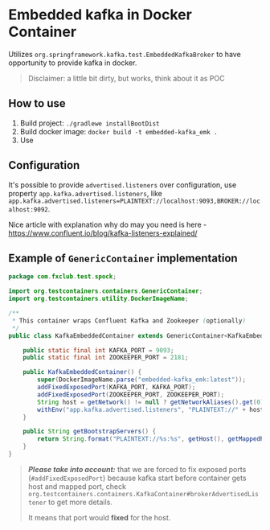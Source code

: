 # Embedded kafka in Docker Container

Utilizes `org.springframework.kafka.test.EmbeddedKafkaBroker` to have opportunity to provide kafka in docker.

> Disclaimer: a little bit dirty, but works, think about it as POC

## How to use

1. Build project: `./gradlewe installBootDist`
2. Build docker image: `docker build -t embedded-kafka_emk .`
3. Use

## Configuration 

It's possible to provide `advertised.listeners` over configuration, use property `app.kafka.advertised.listeners`, like
```app.kafka.advertised.listeners=PLAINTEXT://localhost:9093,BROKER://localhost:9092```.

Nice article with explanation why do may you need is here - https://www.confluent.io/blog/kafka-listeners-explained/

## Example of `GenericContainer` implementation
```java
package com.fxclub.test.spock;

import org.testcontainers.containers.GenericContainer;
import org.testcontainers.utility.DockerImageName;

/**
 * This container wraps Confluent Kafka and Zookeeper (optionally)
 */
public class KafkaEmbeddedContainer extends GenericContainer<KafkaEmbeddedContainer> {

    public static final int KAFKA_PORT = 9093;
    public static final int ZOOKEEPER_PORT = 2181;

    public KafkaEmbeddedContainer() {
        super(DockerImageName.parse("embedded-kafka_emk:latest"));
        addFixedExposedPort(KAFKA_PORT, KAFKA_PORT);
        addFixedExposedPort(ZOOKEEPER_PORT, ZOOKEEPER_PORT);
        String host = getNetwork() != null ? getNetworkAliases().get(0) : "localhost";
        withEnv("app.kafka.advertised.listeners", "PLAINTEXT://" + host + ":" + KAFKA_PORT + ",BROKER://localhost:9092");
    }

    public String getBootstrapServers() {
        return String.format("PLAINTEXT://%s:%s", getHost(), getMappedPort(KAFKA_PORT));
    }
}
```

> **_Please take into account:_**  that we are forced to fix exposed ports (`#addFixedExposedPort`) because kafka start before
container gets host and mapped port, check `org.testcontainers.containers.KafkaContainer#brokerAdvertisedListener` to
get more details.
> 
> It means that port would **fixed** for the host.
